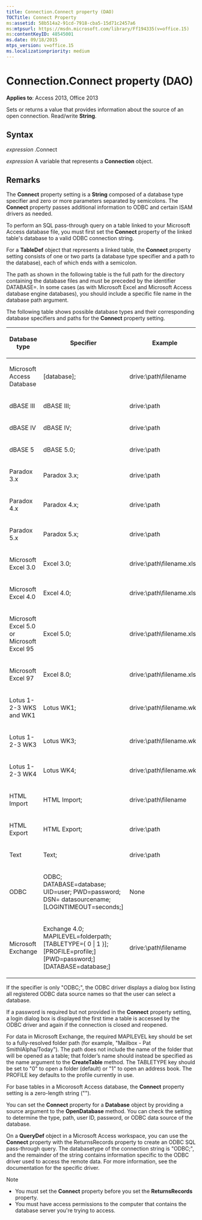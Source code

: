 ```yaml
---
title: Connection.Connect property (DAO)
TOCTitle: Connect Property
ms:assetid: 58b514a2-91cd-7918-cba5-15d71c2457a6
ms:mtpsurl: https://msdn.microsoft.com/library/Ff194335(v=office.15)
ms:contentKeyID: 48545001
ms.date: 09/18/2015
mtps_version: v=office.15
ms.localizationpriority: medium
---
```


# Connection.Connect property (DAO)


**Applies to**: Access 2013, Office 2013

Sets or returns a value that provides information about the source of an open connection. Read/write **String**.

## Syntax

*expression* .Connect

*expression* A variable that represents a **Connection** object.

## Remarks

The **Connect** property setting is a **String** composed of a database type specifier and zero or more parameters separated by semicolons. The **Connect** property passes additional information to ODBC and certain ISAM drivers as needed.

To perform an SQL pass-through query on a table linked to your Microsoft Access database file, you must first set the **Connect** property of the linked table's database to a valid ODBC connection string.

For a **TableDef** object that represents a linked table, the **Connect** property setting consists of one or two parts (a database type specifier and a path to the database), each of which ends with a semicolon.

The path as shown in the following table is the full path for the directory containing the database files and must be preceded by the identifier DATABASE=. In some cases (as with Microsoft Excel and Microsoft Access database engine databases), you should include a specific file name in the database path argument.

The following table shows possible database types and their corresponding database specifiers and paths for the **Connect** property setting.

<table>
<colgroup>
<col />
<col />
<col />
</colgroup>
<thead>
<tr class="header">
<th><p>Database type</p></th>
<th><p>Specifier</p></th>
<th><p>Example</p></th>
</tr>
</thead>
<tbody>
<tr class="odd">
<td><p>Microsoft Access Database</p></td>
<td><p>[database];</p></td>
<td><p>drive:\path\filename</p></td>
</tr>
<tr class="even">
<td><p>dBASE III</p></td>
<td><p>dBASE III;</p></td>
<td><p>drive:\path</p></td>
</tr>
<tr class="odd">
<td><p>dBASE IV</p></td>
<td><p>dBASE IV;</p></td>
<td><p>drive:\path</p></td>
</tr>
<tr class="even">
<td><p>dBASE 5</p></td>
<td><p>dBASE 5.0;</p></td>
<td><p>drive:\path</p></td>
</tr>
<tr class="odd">
<td><p>Paradox 3.x</p></td>
<td><p>Paradox 3.x;</p></td>
<td><p>drive:\path</p></td>
</tr>
<tr class="even">
<td><p>Paradox 4.x</p></td>
<td><p>Paradox 4.x;</p></td>
<td><p>drive:\path</p></td>
</tr>
<tr class="odd">
<td><p>Paradox 5.x</p></td>
<td><p>Paradox 5.x;</p></td>
<td><p>drive:\path</p></td>
</tr>
<tr class="even">
<td><p>Microsoft Excel 3.0</p></td>
<td><p>Excel 3.0;</p></td>
<td><p>drive:\path\filename.xls</p></td>
</tr>
<tr class="odd">
<td><p>Microsoft Excel 4.0</p></td>
<td><p>Excel 4.0;</p></td>
<td><p>drive:\path\filename.xls</p></td>
</tr>
<tr class="even">
<td><p>Microsoft Excel 5.0 or Microsoft Excel 95</p></td>
<td><p>Excel 5.0;</p></td>
<td><p>drive:\path\filename.xls</p></td>
</tr>
<tr class="odd">
<td><p>Microsoft Excel 97</p></td>
<td><p>Excel 8.0;</p></td>
<td><p>drive:\path\filename.xls</p></td>
</tr>
<tr class="even">
<td><p>Lotus 1-2-3 WKS and WK1</p></td>
<td><p>Lotus WK1;</p></td>
<td><p>drive:\path\filename.wk1</p></td>
</tr>
<tr class="odd">
<td><p>Lotus 1-2-3 WK3</p></td>
<td><p>Lotus WK3;</p></td>
<td><p>drive:\path\filename.wk3</p></td>
</tr>
<tr class="even">
<td><p>Lotus 1-2-3 WK4</p></td>
<td><p>Lotus WK4;</p></td>
<td><p>drive:\path\filename.wk4</p></td>
</tr>
<tr class="odd">
<td><p>HTML Import</p></td>
<td><p>HTML Import;</p></td>
<td><p>drive:\path\filename</p></td>
</tr>
<tr class="even">
<td><p>HTML Export</p></td>
<td><p>HTML Export;</p></td>
<td><p>drive:\path</p></td>
</tr>
<tr class="odd">
<td><p>Text</p></td>
<td><p>Text;</p></td>
<td><p>drive:\path</p></td>
</tr>
<tr class="even">
<td><p>ODBC</p></td>
<td><p>ODBC; DATABASE=database; UID=user; PWD=password; DSN= datasourcename; [LOGINTIMEOUT=seconds;]</p></td>
<td><p>None</p></td>
</tr>
<tr class="odd">
<td><p>Microsoft Exchange</p></td>
<td><p>Exchange 4.0; MAPILEVEL=folderpath; [TABLETYPE={ 0 | 1 }];[PROFILE=profile;] [PWD=password;] [DATABASE=database;]</p></td>
<td><p>drive:\path\filename</p></td>
</tr>
</tbody>
</table>


If the specifier is only "ODBC;", the ODBC driver displays a dialog box listing all registered ODBC data source names so that the user can select a database.

If a password is required but not provided in the **Connect** property setting, a login dialog box is displayed the first time a table is accessed by the ODBC driver and again if the connection is closed and reopened.

For data in Microsoft Exchange, the required MAPILEVEL key should be set to a fully-resolved folder path (for example, "Mailbox - Pat SmithIAlpha/Today"). The path does not include the name of the folder that will be opened as a table; that folder’s name should instead be specified as the name argument to the **CreateTable** method. The TABLETYPE key should be set to "0" to open a folder (default) or "1" to open an address book. The PROFILE key defaults to the profile currently in use.

For base tables in a Micorosoft Access database, the **Connect** property setting is a zero-length string ("").

You can set the **Connect** property for a **Database** object by providing a source argument to the **OpenDatabase** method. You can check the setting to determine the type, path, user ID, password, or ODBC data source of the database.

On a **QueryDef** object in a Microsoft Access workspace, you can use the **Connect** property with the ReturnsRecords property to create an ODBC SQL pass-through query. The databasetype of the connection string is "ODBC;", and the remainder of the string contains information specific to the ODBC driver used to access the remote data. For more information, see the documentation for the specific driver.


> [!NOTE]
> - You must set the **Connect** property before you set the **ReturnsRecords** property.
> - You must have access permissions to the computer that contains the database server you're trying to access.


